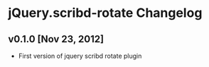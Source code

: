 jQuery.scribd-rotate Changelog
==============================

v0.1.0 [Nov 23, 2012]
---------------------

* First version of jquery scribd rotate plugin